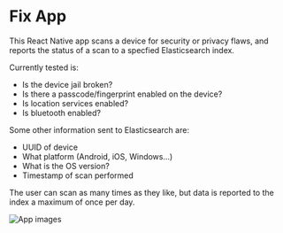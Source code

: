 # Fix App

This React Native app scans a device for security or privacy flaws, and reports the status of a scan to a specfied Elasticsearch index.

Currently tested is:

- Is the device jail broken?
- Is there a passcode/fingerprint enabled on the device?
- Is location services enabled?
- Is bluetooth enabled?

Some other information sent to Elasticsearch are:

- UUID of device
- What platform (Android, iOS, Windows...)
- What is the OS version?
- Timestamp of scan performed

The user can scan as many times as they like, but data is reported to the index a maximum of once per day.

![App images](./docs/images/Screen%20Shot%202020-07-07%20at%203.14.47%20pm.png)
